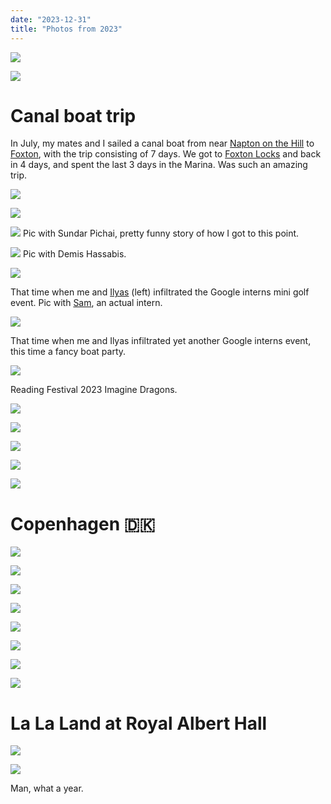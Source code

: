 ```yaml
---
date: "2023-12-31"
title: "Photos from 2023"
---
```


![](../assets/6ps-sunset.jpeg)

![](../assets/shard-morning.jpeg)

# Canal boat trip

In July, my mates and I sailed a canal boat from near [Napton on the Hill](https://en.wikipedia.org/wiki/Napton_on_the_Hill) to [Foxton](https://en.wikipedia.org/wiki/Foxton,_Leicestershire), with the trip consisting of 7 days. We got to [Foxton Locks](https://en.wikipedia.org/wiki/Foxton_Locks) and back in 4 days, and spent the last 3 days in the Marina. Was such an amazing trip.

![](../assets/boat.jpeg)

![](../assets/pond.jpeg)

![](../assets/pichAI.jpeg)
Pic with Sundar Pichai, pretty funny story of how I got to this point.

![](../assets/DEMIS.jpeg)
Pic with Demis Hassabis.

![](../assets/ilyman-parsa-samonthegrind.jpeg)

That time when me and [Ilyas](https://www.linkedin.com/in/ilyassung) (left) infiltrated the Google interns mini golf event. Pic with [Sam](https://www.linkedin.com/in/sam-ezeh), an actual intern.

![](../assets/ilyas-parsa-creasing.jpeg)

That time when me and Ilyas infiltrated yet another Google interns event, this time a fancy boat party.

![](../assets/reading-festival.jpeg)

Reading Festival 2023 Imagine Dragons.

![](../assets/goated.jpeg)

![](../assets/shard-sunset.jpeg)

![](../assets/parsa-canary-wharf.jpeg)

![](../assets/isle-of-dogs.jpeg)

![](../assets/hhkb.jpeg)

# Copenhagen 🇩🇰

![](../assets/copenhagen-horse.jpeg)

![](../assets/nyhavn-wojak.jpeg)

![](../assets/rosenborg-tree.jpeg)

![](../assets/rosenborg-slot.jpeg)

![](../assets/rosenborg-garden.jpeg)

![](../assets/ilyas-parsa-pub.jpeg)

![](../assets/tivoli.jpeg)

![](../assets/marcus.jpeg)

# La La Land at Royal Albert Hall

![](../assets/la-la-land.jpeg)

![](../assets/royal-albert-hall.jpeg)

Man, what a year.
